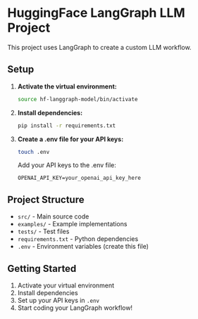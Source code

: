 # HuggingFace LangGraph LLM Project

This project uses LangGraph to create a custom LLM workflow.

## Setup

1. **Activate the virtual environment:**
   ```bash
   source hf-langgraph-model/bin/activate
   ```

2. **Install dependencies:**
   ```bash
   pip install -r requirements.txt
   ```

3. **Create a .env file for your API keys:**
   ```bash
   touch .env
   ```
   Add your API keys to the .env file:
   ```
   OPENAI_API_KEY=your_openai_api_key_here
   ```

## Project Structure

- `src/` - Main source code
- `examples/` - Example implementations
- `tests/` - Test files
- `requirements.txt` - Python dependencies
- `.env` - Environment variables (create this file)

## Getting Started

1. Activate your virtual environment
2. Install dependencies
3. Set up your API keys in `.env`
4. Start coding your LangGraph workflow! 